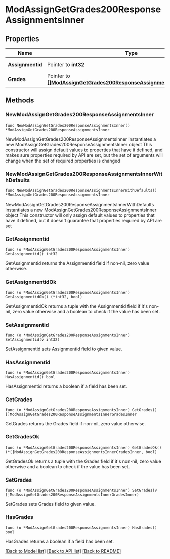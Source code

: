 # ModAssignGetGrades200ResponseAssignmentsInner

## Properties

Name | Type | Description | Notes
------------ | ------------- | ------------- | -------------
**Assignmentid** | Pointer to **int32** | assignment id | [optional] 
**Grades** | Pointer to [**[]ModAssignGetGrades200ResponseAssignmentsInnerGradesInner**](ModAssignGetGrades200ResponseAssignmentsInnerGradesInner.md) |  | [optional] 

## Methods

### NewModAssignGetGrades200ResponseAssignmentsInner

`func NewModAssignGetGrades200ResponseAssignmentsInner() *ModAssignGetGrades200ResponseAssignmentsInner`

NewModAssignGetGrades200ResponseAssignmentsInner instantiates a new ModAssignGetGrades200ResponseAssignmentsInner object
This constructor will assign default values to properties that have it defined,
and makes sure properties required by API are set, but the set of arguments
will change when the set of required properties is changed

### NewModAssignGetGrades200ResponseAssignmentsInnerWithDefaults

`func NewModAssignGetGrades200ResponseAssignmentsInnerWithDefaults() *ModAssignGetGrades200ResponseAssignmentsInner`

NewModAssignGetGrades200ResponseAssignmentsInnerWithDefaults instantiates a new ModAssignGetGrades200ResponseAssignmentsInner object
This constructor will only assign default values to properties that have it defined,
but it doesn't guarantee that properties required by API are set

### GetAssignmentid

`func (o *ModAssignGetGrades200ResponseAssignmentsInner) GetAssignmentid() int32`

GetAssignmentid returns the Assignmentid field if non-nil, zero value otherwise.

### GetAssignmentidOk

`func (o *ModAssignGetGrades200ResponseAssignmentsInner) GetAssignmentidOk() (*int32, bool)`

GetAssignmentidOk returns a tuple with the Assignmentid field if it's non-nil, zero value otherwise
and a boolean to check if the value has been set.

### SetAssignmentid

`func (o *ModAssignGetGrades200ResponseAssignmentsInner) SetAssignmentid(v int32)`

SetAssignmentid sets Assignmentid field to given value.

### HasAssignmentid

`func (o *ModAssignGetGrades200ResponseAssignmentsInner) HasAssignmentid() bool`

HasAssignmentid returns a boolean if a field has been set.

### GetGrades

`func (o *ModAssignGetGrades200ResponseAssignmentsInner) GetGrades() []ModAssignGetGrades200ResponseAssignmentsInnerGradesInner`

GetGrades returns the Grades field if non-nil, zero value otherwise.

### GetGradesOk

`func (o *ModAssignGetGrades200ResponseAssignmentsInner) GetGradesOk() (*[]ModAssignGetGrades200ResponseAssignmentsInnerGradesInner, bool)`

GetGradesOk returns a tuple with the Grades field if it's non-nil, zero value otherwise
and a boolean to check if the value has been set.

### SetGrades

`func (o *ModAssignGetGrades200ResponseAssignmentsInner) SetGrades(v []ModAssignGetGrades200ResponseAssignmentsInnerGradesInner)`

SetGrades sets Grades field to given value.

### HasGrades

`func (o *ModAssignGetGrades200ResponseAssignmentsInner) HasGrades() bool`

HasGrades returns a boolean if a field has been set.


[[Back to Model list]](../README.md#documentation-for-models) [[Back to API list]](../README.md#documentation-for-api-endpoints) [[Back to README]](../README.md)



